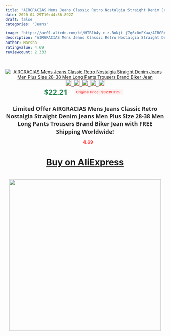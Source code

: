 ```yaml
---
title: "AIRGRACIAS Mens Jeans Classic Retro Nostalgia Straight Denim Jeans Men Plus Size 28-38 Men Long Pants Trousers Brand Biker Jean"
date: 2020-04-29T10:44:36.892Z
draft: false
categories: "Jeans"

image: "https://ae01.alicdn.com/kf/HTB1b4y_c.z.BuNjt_j7q6x0nFXaa/AIRGRACIAS-Mens-Jeans-Classic-Retro-Nostalgia-Straight-Denim-Jeans-Men-Plus-Size-28-38-Men-Long.jpg"
description: "AIRGRACIAS Mens Jeans Classic Retro Nostalgia Straight Denim Jeans Men Plus Size 28-38 Men Long Pants Trousers Brand Biker Jean"
author: Marsha
ratingvalue: 4.69
reviewcount: 2.333
---
```

<br>
<div style="text-align: center;">
<a href="https://s.click.aliexpress.com/e/_9ffOeh" target="_blank" rel="nofollow noopener noreferrer"><img alt="AIRGRACIAS Mens Jeans Classic Retro Nostalgia Straight Denim Jeans Men Plus Size 28-38 Men Long Pants Trousers Brand Biker Jean" class="magnifier-image" src="https://ae01.alicdn.com/kf/HTB1b4y_c.z.BuNjt_j7q6x0nFXaa/AIRGRACIAS-Mens-Jeans-Classic-Retro-Nostalgia-Straight-Denim-Jeans-Men-Plus-Size-28-38-Men-Long.jpg_640x640.jpg">
<br>
<img style="border:1px solid salmon" src="https://ae01.alicdn.com/kf/HTB1b4y_c.z.BuNjt_j7q6x0nFXaa/AIRGRACIAS-Mens-Jeans-Classic-Retro-Nostalgia-Straight-Denim-Jeans-Men-Plus-Size-28-38-Men-Long.jpg_120x120.jpg">&nbsp;&nbsp;<img style="border:1px solid salmon" src="https://ae01.alicdn.com/kf/HTB1rkallkZmBKNjSZPiq6xFNVXah/AIRGRACIAS-Mens-Jeans-Classic-Retro-Nostalgia-Straight-Denim-Jeans-Men-Plus-Size-28-38-Men-Long.jpg_120x120.jpg">&nbsp;&nbsp;<img style="border:1px solid salmon" src="https://ae01.alicdn.com/kf/HTB1trH4FgmTBuNjy1Xbq6yMrVXaq/AIRGRACIAS-Mens-Jeans-Classic-Retro-Nostalgia-Straight-Denim-Jeans-Men-Plus-Size-28-38-Men-Long.jpg_120x120.jpg">&nbsp;&nbsp;<img style="border:1px solid salmon" src="https://ae01.alicdn.com/kf/H555181df33fc4a6496a57d681473ea88f/AIRGRACIAS-Mens-Jeans-Classic-Retro-Nostalgia-Straight-Denim-Jeans-Men-Plus-Size-28-38-Men-Long.jpg_120x120.jpg">&nbsp;&nbsp;<img style="border:1px solid salmon" src="https://ae01.alicdn.com/kf/HTB1bhbbc.D.BuNjt_h7q6yNDVXaE/AIRGRACIAS-Mens-Jeans-Classic-Retro-Nostalgia-Straight-Denim-Jeans-Men-Plus-Size-28-38-Men-Long.jpg_120x120.jpg"></a></div><br0>
<div style="text-align: center;"><span style="background-color: white; border: 0px; box-sizing: border-box; color: seagreen; display: inline-block; font-family: &quot;open sans&quot; , &quot;arial&quot; , &quot;helvetica&quot; , sans-serif , &quot;heiti&quot;; font-size: 24px; font-stretch: inherit; font-weight: 700; line-height: inherit; margin: 0px 10px 0px 0px; padding: 0px; vertical-align: middle;">$22.21 </span>
<span style="background: rgb(255 , 241 , 241); border-radius: 3px; border: 0px; box-sizing: border-box; color: #ff4747; display: inline-block; font-family: inherit; font-size: 12px; font-stretch: inherit; font-style: inherit; font-variant: inherit; font-weight: 600; line-height: inherit; margin: 0px; padding: 2px 5px; transform: scale(0.9); vertical-align: middle;">Original Price : <b style="text-decoration: line-through;">$32.19 </b> 31%&nbsp;&nbsp;</span></div>
<h1 style="color: #333333; display: inline-block; font-family: &quot;open sans&quot; , &quot;arial&quot; , &quot;helvetica&quot; , sans-serif , &quot;heiti&quot;; font-size: 18px; font-stretch: inherit; font-weight: 700; text-align: center;">Limited Offer AIRGRACIAS Mens Jeans Classic Retro Nostalgia Straight Denim Jeans Men Plus Size 28-38 Men Long Pants Trousers Brand Biker Jean with FREE Shipping Worldwide!</h1>
<div style="color: #ff4747; text-align: center;">
<img src="https://4.bp.blogspot.com/-M0ZcTcb-5uY/XleCXlxnR4I/AAAAAAAAAEc/OrjgMkXV1oMQFaCRZj5HQwOCBcu3w1FegCPcBGAYYCw/s1600/star.png" style="height: 15px;">&nbsp;<b>4.69</b></div>
<div class="button_cont" align="center"><a class="buynow_a" href="https://s.click.aliexpress.com/e/_9ffOeh" target="_blank" rel="nofollow noopener noreferrer"><H1>Buy on AliExpress</H1></a></div><br>
<div class="separator" style="clear: both; text-align: center;">
<img src="https://lh3.googleusercontent.com/-pTy5HemUv9M/XlePHvY0dAI/AAAAAAAAAE4/0nX5iRUoIWY8eMW9Dpxeirr157OZliDIgCLcBGAsYHQ/s1600/badge.gif" width="480">
</div>

